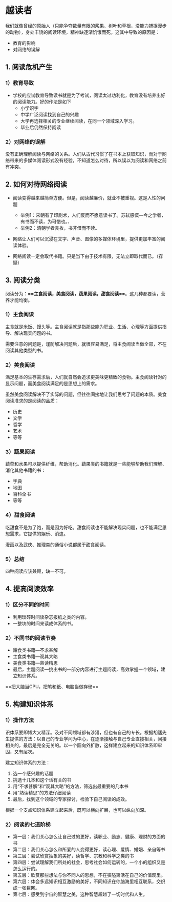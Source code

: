 # 越读者

我们就像曾经的原始人（只能争夺数量有限的浆果、树叶和草根，没能力捕捉漫步的动物），身处丰饶的阅读环境，精神缺逐渐饥饿而死。这其中导致的原因是：

* 教育的影响
* 对网络的误解

## 1. 阅读危机产生

### 1）教育导致

* 学校的应试教育导致读书就是为了考试，阅读太过功利化，教育没有培养出好的阅读能力。好的作法是如下
  * 小学识字
  * 中学广泛阅读找到自己的兴趣
  * 大学再选择相关的专业继续阅读，在同一个领域深入学习。
  * 毕业后仍然保持阅读

### 2）对网络的误解

​		没有正确理解阅读与网络的关系。人们从古代习惯了在书本上获取知识，而对于网络带来的多媒体阅读形式没有经验，不知道怎么对待，所以误以为阅读和网络之前有冲突。

## 2. 如何对待网络阅读

* 阅读变得越来越简单方便。但是，阅读越廉价，就业不被重视。这是人性的问题
  * 举例1：宋朝有了印刷术，人们反而不愿意读书了。苏轼感慨—今之学者，有书而不读，为可惜也。、
  * 举例2：清朝学者袁枚，书非借而不读。

* 网络让人们可以沉浸在文字、声音、图像的多媒体环境里，提供更加丰富的阅读体验。
* 网络阅读一定会取代书籍。只是当下由于技术有限，无法立即取代而已。（存疑）

## 3. 阅读分类

阅读分为：**==主食阅读，美食阅读，蔬果阅读，甜食阅读==**。这几种都要读，营养才能均衡。

### 1）主食阅读

主食就是米饭、馒头等。主食阅读就是指那些能为职业、生活、心理等方面提供指导、解决现实问题的书。

需要注意的问题是，谨防解决问题后，就很容易满足，将主食阅读当做全部，不在阅读其他类型的书。

### 2）美食阅读

满足基本的生存需求后，人们就自然会追求更美味更精致的食物。主食阅读针对的显示问题，而美食阅读满足的是思想上的需求。

虽然美食阅读解决不了实际的问题，但往往间接地让我们思考了问题的本质。美食阅读准求的是阅读的品质：

* 历史
* 文学
* 哲学
* 艺术
* 等等

### 3）蔬果阅读

蔬菜和水果可以提供纤维，帮助消化。蔬果类的书籍就是一些能够帮助我们理解、消化其他书籍的书：

* 字典
* 地图
* 百科全书
* 等等

### 4）甜食阅读

吃甜食不是为了饱，而是因为好吃。甜食阅读也不能解决现实问题，也不能满足思想需求，它提供的娱乐、消遣。

漫画以及武侠、推理类的通俗小说都属于甜食阅读。

### 5）总结

四种阅读应该兼顾，缺一不可。

## 4. 提高阅读效率

### 1）区分不同的时间

* 利用琐碎时间读杂志报纸之类的内容。
* 一整块的时间来读成体系的书。

### 2）不同书的阅读节奏

* 甜食类书籍—不求甚解
* 主食类书籍—观其大略
* 美食类书籍—熟读精思
* 最后，主题阅读—挑出书的一部分内容进行主题阅读，高效掌握一个领域，建立知识体系。

==把大脑当CPU，把笔和纸、电脑当做存储==

## 5. 构建知识体系

### 1）操作方法

识体系要即博大又精深。及对不同领域都有涉猎，但也有自己的专长。根据胡适先生提供的方法：以自己的专业学问为中心，在逐渐接触与自己专业直接相关，间接相关的，最后是完全无关的。以一个圆向外扩散，这样建立起来的知识体系即牢固，又有层次。

建立知识体系的方法：

1. 选一个感兴趣的话题
2. 挑选十几本和这个话有关的书
3. 用“不求甚解”和“观其大略”的方法，筛选出最重要的几本书
4. 用“熟读精思”的方法仔细阅读
5. 最后，找到这个领域的专家探讨，检验下自己阅读的成效。

根据一个支点知识体系建立起来后，既可以横向扩展，也可以纵向加深。

### 2）阅读的七道阶梯

* 第一层：我们关心怎么让自己过的更好，读职业、励志、健康、理财的方面的书
* 第二层：我们关心怎么和所爱的人变得更好，读心理、爱情、婚姻、亲自等书
* 第三层：尝试欣赏抽象的美好，读哲学、宗教和科学之类的书
* 第四层：尝试理解我们所处的社会，思考社会如何运转的，一个小的组织又是怎么运行的。
* 第五层：欣赏那些想法与你不同人的思想，不在狭隘第活在自己的价值观里。
* 第六层：体会多远知识相互激励的美好，不同知识在你脑海里相互联系，交织成一张巨网。
* 第七层：感受到宇宙的智慧之美，这种智慧超越了一切时代和人生。